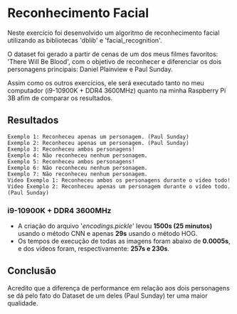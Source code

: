 # Reconhecimento Facial

Neste exercício foi desenvolvido um algoritmo de reconhecimento facial utilizando as bibliotecas 'dblib' e 'facial_recognition'. 

O dataset foi gerado a partir de cenas de um dos meus filmes favoritos: 'There Will Be Blood', com o objetivo de reconhecer e diferenciar os dois personagens principais: Daniel Plainview e Paul Sunday.

Assim como os outros exercícios, ele será executado tanto no meu computador (i9-10900K + DDR4 3600MHz) quanto na minha Raspberry Pi 3B afim de comparar os resultados.

## Resultados

```
Exemplo 1: Reconheceu apenas um personagem. (Paul Sunday)
Exemplo 2: Reconheceu apenas um personagem. (Paul Sunday)
Exemplo 3: Reconheceu ambos personagens!
Exemplo 4: Não reconheceu nenhum personagem.
Exemplo 5: Reconheceu ambos personagens!
Exemplo 6: Não reconheceu nenhum personagem.
Exemplo 7: Não reconheceu nenhum personagem.
Video Exemplo 1: Reconheceu ambos os personagens durante o vídeo todo!
Video Exemplo 2: Reconheceu apenas um personagem durante o vídeo todo. (Paul Sunday)
```

### i9-10900K + DDR4 3600MHz

  - A criação do arquivo '*encodings.pickle*' levou **1500s (25 minutos)** usando o método CNN e apenas **29s** usando o método HOG.
  - Os tempos de execução de todas as imagens foram abaixo de **0.0005s**, e dos vídeos foram, respectivamente: **257s e 230s**.

## Conclusão

Acredito que a diferença de performance em relação aos dois personagens se dá pelo fato do Dataset de um deles (Paul Sunday) ter uma maior qualidade.
